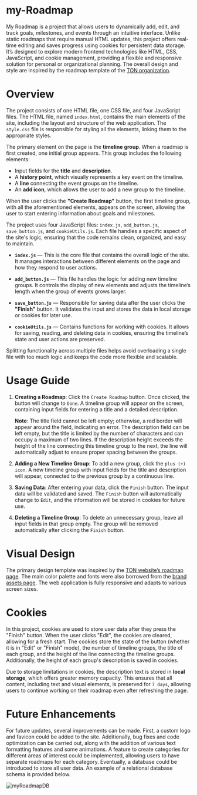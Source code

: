 # my-Roadmap

My Roadmap is a project that allows users to dynamically add, edit, and track goals, milestones, and events through an intuitive interface. Unlike static roadmaps that require manual HTML updates, this project offers real-time editing and saves progress using cookies for persistent data storage. It’s designed to explore modern frontend technologies like HTML, CSS, JavaScript, and cookie management, providing a flexible and responsive solution for personal or organizational planning. The overall design and style are inspired by the roadmap template of the [TON organization](https://ton.org/en).

# Overview
The project consists of one HTML file, one CSS file, and four JavaScript files. The HTML file, named `index.html`, contains the main elements of the site, including the layout and structure of the web application. The `style.css` file is responsible for styling all the elements, linking them to the appropriate styles.

The primary element on the page is the **timeline group**. When a roadmap is first created, one initial group appears. This group includes the following elements:

- Input fields for the **title** and **description**.
- A **history point**, which visually represents a key event on the timeline.
- A **line** connecting the event groups on the timeline.
- An **add icon**, which allows the user to add a new group to the timeline.

When the user clicks the **"Create Roadmap"** button, the first timeline group, with all the aforementioned elements, appears on the screen, allowing the user to start entering information about goals and milestones.

The project uses four JavaScript files: `index.js`, `add_button.js`, `save_button.js`, and `cookieUtils.js`. Each file handles a specific aspect of the site's logic, ensuring that the code remains clean, organized, and easy to maintain.

- **`index.js`** — This is the core file that contains the overall logic of the site. It manages interactions between different elements on the page and how they respond to user actions.

- **`add_button.js`** — This file handles the logic for adding new timeline groups. It controls the display of new elements and adjusts the timeline’s length when the group of events grows larger.

- **`save_button.js`** — Responsible for saving data after the user clicks the **"Finish"** button. It validates the input and stores the data in local storage or cookies for later use.

- **`cookieUtils.js`** — Contains functions for working with cookies. It allows for saving, reading, and deleting data in cookies, ensuring the timeline’s state and user actions are preserved.

Splitting functionality across multiple files helps avoid overloading a single file with too much logic and keeps the code more flexible and scalable.

# Usage Guide
1. **Creating a Roadmap**: 
   Click the `Create Roadmap` button. Once clicked, the button will change to `Done`. A timeline group will appear on the screen, containing input fields for entering a title and a detailed description.

   **Note**: The title field cannot be left empty; otherwise, a red border will appear around the field, indicating an error. The description field can be left empty, but the title is limited by the number of characters and can occupy a maximum of two lines. If the description height exceeds the height of the line connecting this timeline group to the next, the line will automatically adjust to ensure proper spacing between the groups.

3. **Adding a New Timeline Group**: 
   To add a new group, click the `plus (+) icon`. A new timeline group with input fields for the title and description will appear, connected to the previous group by a continuous line.

4. **Saving Data**: 
   After entering your data, click the `Finish` button. The input data will be validated and saved. The `Finish` button will automatically change to `Edit`, and the information will be stored in cookies for future use.

5. **Deleting a Timeline Group**: 
   To delete an unnecessary group, leave all input fields in that group empty. The group will be removed automatically after clicking the `Finish` button.

# Visual Design
The primary design template was inspired by the [TON website’s roadmap page](https://ton.org/en/roadmap). The main color palette and fonts were also borrowed from the [brand assets page](https://ton.org/en/brand-assets). The web application is fully responsive and adapts to various screen sizes. 

# Cookies
In this project, cookies are used to store user data after they press the "Finish" button. When the user clicks "Edit", the cookies are cleared, allowing for a fresh start. The cookies store the state of the button (whether it is in "Edit" or "Finish" mode), the number of timeline groups, the title of each group, and the height of the line connecting the timeline groups. Additionally, the height of each group's description is saved in cookies.

Due to storage limitations in cookies, the description text is stored in **local storage**, which offers greater memory capacity. This ensures that all content, including text and visual elements, is preserved for `7 days`, allowing users to continue working on their roadmap even after refreshing the page.

# Future Enhancements
For future updates, several improvements can be made. First, a custom logo and favicon could be added to the site. Additionally, bug fixes and code optimization can be carried out, along with the addition of various text formatting features and some animations. A feature to create categories for different areas of interest could be implemented, allowing users to have separate roadmaps for each category. Eventually, a database could be introduced to store all user data. An example of a relational database schema is provided below.

![myRoadmapDB](https://github.com/user-attachments/assets/564d7f8b-40bd-4446-9ebe-dea22e8eaece)


